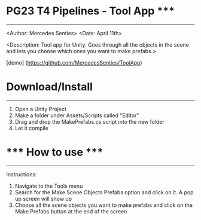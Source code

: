 # PG23 T4 Pipelines - Tool App ***
---------------------------------------
<Author: Mercedes Senties>
<Date: April 11th>

<Description: Tool app for Unity. Goes through all the objects in the scene and lets you choose which ones you want to make prefabs.>

[demo] (https://github.com/MercedesSenties/ToolApp)


# Download/Install
---------------------------------------
1. Open a Unity Project
2. Make a folder under Assets/Scripts called "Editor"
3. Drag and drop the MakePrefabs.cs script into the new folder
4. Let it compile 


# *** How to use ***
---------------------------------------
Instructions: 
1. Navigate to the Tools menu
2. Search for the Make Scene Objects Prefabs option and click on it. A pop up screen will show up
3. Choose all the scene objects you want to make prefabs and click on the Make Prefabs button at the end of the screen
